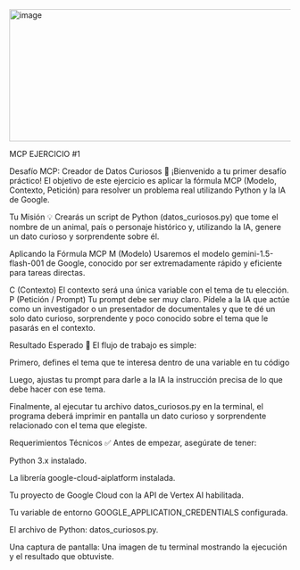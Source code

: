 <img width="640" height="237" alt="image" src="https://github.com/user-attachments/assets/a5c25fe6-6331-4787-adc5-2ff43ca6d8c1" />

MCP EJERCICIO #1

Desafío MCP: Creador de Datos Curiosos 🐙
¡Bienvenido a tu primer desafío práctico! El objetivo de este ejercicio es aplicar la fórmula MCP (Modelo, Contexto, Petición) para resolver un problema real utilizando Python y la IA de Google.

Tu Misión 💡
Crearás un script de Python (datos_curiosos.py) que tome el nombre de un animal, país o personaje histórico y, utilizando la IA, genere un dato curioso y sorprendente sobre él.

Aplicando la Fórmula MCP
M (Modelo)
Usaremos el modelo gemini-1.5-flash-001 de Google, conocido por ser extremadamente rápido y eficiente para tareas directas.

C (Contexto)
El contexto será una única variable con el tema de tu elección. 
P (Petición / Prompt)
Tu prompt debe ser muy claro. Pídele a la IA que actúe como un investigador o un presentador de documentales y que te dé un solo dato curioso, sorprendente y poco conocido sobre el tema que le pasarás en el contexto.

Resultado Esperado 🔬
El flujo de trabajo es simple:

Primero, defines el tema que te interesa dentro de una variable en tu código 

Luego, ajustas tu prompt para darle a la IA la instrucción precisa de lo que debe hacer con ese tema.

Finalmente, al ejecutar tu archivo datos_curiosos.py en la terminal, el programa deberá imprimir en pantalla un dato curioso y sorprendente relacionado con el tema que elegiste.

Requerimientos Técnicos ✅
Antes de empezar, asegúrate de tener:

Python 3.x instalado.

La librería google-cloud-aiplatform instalada.

Tu proyecto de Google Cloud con la API de Vertex AI habilitada.

Tu variable de entorno GOOGLE_APPLICATION_CREDENTIALS configurada.


El archivo de Python: datos_curiosos.py.

Una captura de pantalla: Una imagen de tu terminal mostrando la ejecución y el resultado que obtuviste.

